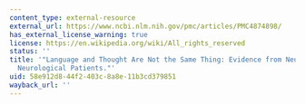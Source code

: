 ```yaml
---
content_type: external-resource
external_url: https://www.ncbi.nlm.nih.gov/pmc/articles/PMC4874898/
has_external_license_warning: true
license: https://en.wikipedia.org/wiki/All_rights_reserved
status: ''
title: '"Language and Thought Are Not the Same Thing: Evidence from Neuroimaging and
  Neurological Patients."'
uid: 58e912d8-44f2-403c-8a8e-11b3cd379851
wayback_url: ''
---
```

